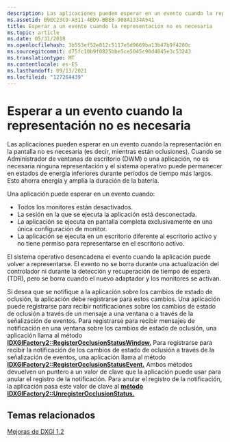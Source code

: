 ```yaml
---
description: Las aplicaciones pueden esperar en un evento cuando la representación en la pantalla no es necesaria (es decir, mientras están oclusiones).
ms.assetid: B9EC23C9-A311-4BD9-BBE8-908A1334A541
title: Esperar a un evento cuando la representación no es necesaria
ms.topic: article
ms.date: 05/31/2018
ms.openlocfilehash: 3b553ef52e812c5117e5d9669ba13b47b9f4280c
ms.sourcegitcommit: d75fc10b9f0825bbe5ce5045c90d4045e3c53243
ms.translationtype: MT
ms.contentlocale: es-ES
ms.lasthandoff: 09/13/2021
ms.locfileid: "127264439"
---
```

# <a name="waiting-on-an-event-when-rendering-is-unnecessary"></a>Esperar a un evento cuando la representación no es necesaria

Las aplicaciones pueden esperar en un evento cuando la representación en la pantalla no es necesaria (es decir, mientras están oclusiones). Cuando se Administrador de ventanas de escritorio (DWM) o una aplicación, no es necesaria ninguna representación y el sistema operativo puede permanecer en estados de energía inferiores durante períodos de tiempo más largos. Esto ahorra energía y amplía la duración de la batería.

Una aplicación puede esperar en un evento cuando:

-   Todos los monitores están desactivados.
-   La sesión en la que se ejecuta la aplicación está desconectada.
-   La aplicación se ejecuta en pantalla completa exclusivamente en una única configuración de monitor.
-   La aplicación se ejecuta en un escritorio diferente al escritorio activo y no tiene permiso para representarse en el escritorio activo.

El sistema operativo desencadena el evento cuando la aplicación puede volver a representarse. El evento no se borra durante una actualización del controlador ni durante la detección y recuperación de tiempo de espera (TDR), pero se borra cuando el nuevo adaptador y los monitores se activan.

Si desea que se notifique a la aplicación sobre los cambios de estado de oclusión, la aplicación debe registrarse para estos cambios. Una aplicación puede registrarse para recibir notificaciones sobre los cambios de estado de oclusión a través de un mensaje a una ventana o a través de la señalización de eventos. Para registrarse para recibir mensajes de notificación en una ventana sobre los cambios de estado de oclusión, una aplicación llama al método [**IDXGIFactory2::RegisterOcclusionStatusWindow.**](/windows/desktop/api/DXGI1_2/nf-dxgi1_2-idxgifactory2-registerocclusionstatuswindow) Para registrarse para recibir la notificación de los cambios de estado de oclusión a través de la señalización de eventos, una aplicación llama al método [**IDXGIFactory2::RegisterOcclusionStatusEvent.**](/windows/desktop/api/DXGI1_2/nf-dxgi1_2-idxgifactory2-registerocclusionstatusevent) Ambos métodos devuelven un puntero a un valor de clave que la aplicación puede usar para anular el registro de la notificación. Para anular el registro de la notificación, la aplicación pasa este valor de clave al [**método IDXGIFactory2::UnregisterOcclusionStatus.**](/windows/desktop/api/DXGI1_2/nf-dxgi1_2-idxgifactory2-unregisterocclusionstatus)

## <a name="related-topics"></a>Temas relacionados

<dl> <dt>

[Mejoras de DXGI 1.2](dxgi-1-2-improvements.md)
</dt> </dl>

 

 



